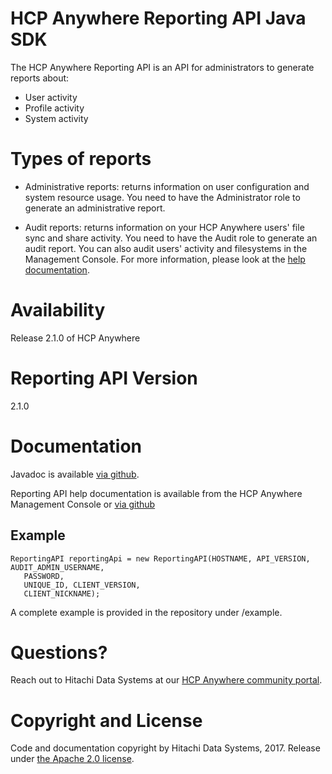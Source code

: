 # HCP Anywhere Reporting API Java SDK                                                                  
          
The HCP Anywhere Reporting API is an API for administrators to generate reports about: 
* User activity
* Profile activity
* System activity

# Types of reports
* Administrative reports: returns information on user configuration and system resource usage. You need to have the Administrator role to generate an administrative report.

* Audit reports: returns information on your HCP Anywhere users' file sync and share activity. You need to have the Audit role to generate an audit report. You can also audit users' activity and filesystems in the Management Console. For more information, please look at the [help documentation](http://hitachidatasystems.github.io/aw-reportingapi/Docs/welcomeAdmin.htm).

# Availability 
Release 2.1.0 of HCP Anywhere

# Reporting API Version
2.1.0
                                                                                                    
# Documentation 

Javadoc is available [via github](http://hitachidatasystems.github.io/aw-reportingapi/javadoc/).

Reporting API help documentation is available from the HCP Anywhere Management Console or [via github](http://hitachidatasystems.github.io/aw-reportingapi/Docs/welcomeAdmin.htm)

## Example                                                                                          
                                            
```
ReportingAPI reportingApi = new ReportingAPI(HOSTNAME, API_VERSION, AUDIT_ADMIN_USERNAME,
   PASSWORD,
   UNIQUE_ID, CLIENT_VERSION,
   CLIENT_NICKNAME);
```

A complete example is provided in the repository under /example.

# Questions?

Reach out to Hitachi Data Systems at our [HCP Anywhere community portal](https://community.hds.com/community/developer-network/hcpaw/pages/developer).

# Copyright and License

Code and documentation copyright by Hitachi Data Systems, 2017.  Release under [the Apache 2.0 license](http://www.apache.org/licenses/LICENSE-2.0).
